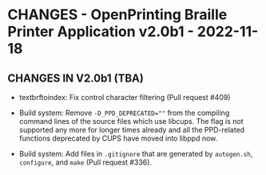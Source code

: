 # CHANGES - OpenPrinting Braille Printer Application v2.0b1 - 2022-11-18

## CHANGES IN V2.0b1 (TBA)

- textbrftoindex: Fix control character filtering (Pull request #409)

- Build system: Remove `-D_PPD_DEPRECATED=""` from the compiling
  command lines of the source files which use libcups. The flag is not
  supported any more for longer times already and all the PPD-related
  functions deprecated by CUPS have moved into libppd now.

- Build system: Add files in `.gitignore` that are generated by
  `autogen.sh`, `configure`, and `make` (Pull request #336).

